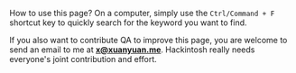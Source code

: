 How to use this page? On a computer, simply use the `Ctrl/Command + F` shortcut key to quickly search for the keyword you want to find.

If you also want to contribute QA to improve this page, you are welcome to send an email to me at **x@xuanyuan.me**. Hackintosh really needs everyone's joint contribution and effort. 